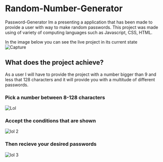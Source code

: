 # Random-Number-Generator
Password-Generator
Im a presenting a application that has been made to provide a user with way to make random passwords.
This project was made using of variety of computing languages such as Javascript, CSS, HTML. 

In the image below you can see the live project in its current state
![Capture](https://user-images.githubusercontent.com/93087137/149707029-7d135ed7-0e73-41ad-82aa-e3ce8d5d3e39.PNG)


<h2> What does the project achieve? </h2>

As a user I will have to provide the project with a number bigger than 9  and less that 128 characters and it will provide you with a multitude of different passwords.

<h3> Pick a number between 8-128 characters </h3>

![Lol](https://user-images.githubusercontent.com/93087137/149708895-c8522a3b-ea7a-4a31-846e-b964586ee09b.png)

<h3> Accept the conditions that are shown </h3>

![lol 2](https://user-images.githubusercontent.com/93087137/149708989-ec44c6a3-5015-49ba-b4cc-e0a79f134d83.png)

<h3> Then recieve your desired passwords </h3>

![lol 3](https://user-images.githubusercontent.com/93087137/149709101-8ee64664-1302-4848-8ed1-c6b174ac9514.png)
